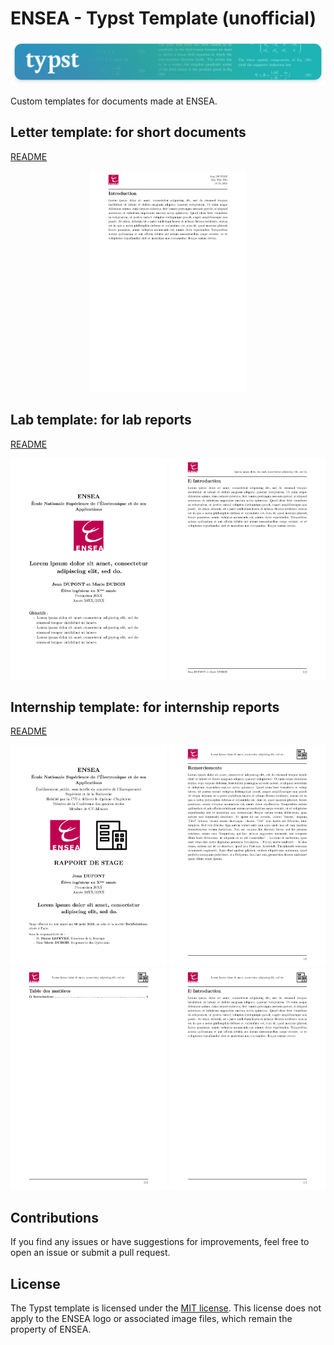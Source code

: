 # ENSEA - Typst Template (unofficial)
<p align="center"> <img src="typst-banner.png"> </p>
  
Custom templates for documents made at ENSEA.

## Letter template: for short documents

[README](https://github.com/Dawod-G/ENSEA_Typst-Template/blob/master/src/README-letter.md)

<p align="center">
  <img src="src/thumbnail-letter.png" width="250" />
</p>

## Lab template: for lab reports

[README](https://github.com/Dawod-G/ENSEA_Typst-Template/blob/master/src/README-lab.md)

<p align="center">
  <img src="src/thumbnail-lab-1.png" width="250" />
  <img src="src/thumbnail-lab-2.png" width="250" />
</p>

## Internship template: for internship reports

[README](https://github.com/Dawod-G/ENSEA_Typst-Template/blob/master/src/README-internship.md)

<p align="center">
  <img src="src/thumbnail-internship-1.png" width="250" />
  <img src="src/thumbnail-internship-2.png" width="250" />
  <br/>
  <img src="src/thumbnail-internship-3.png" width="250" />
  <img src="src/thumbnail-internship-4.png" width="250" />
</p>

## Contributions

If you find any issues or have suggestions for improvements, feel free to open an issue or submit a pull request. 

## License

The Typst template is licensed under the [MIT license](https://github.com/Dawod-G/ENSEA_Typst-Template/blob/master/LICENSE.md). This license does not apply to the ENSEA logo or associated image files, which remain the property of ENSEA.